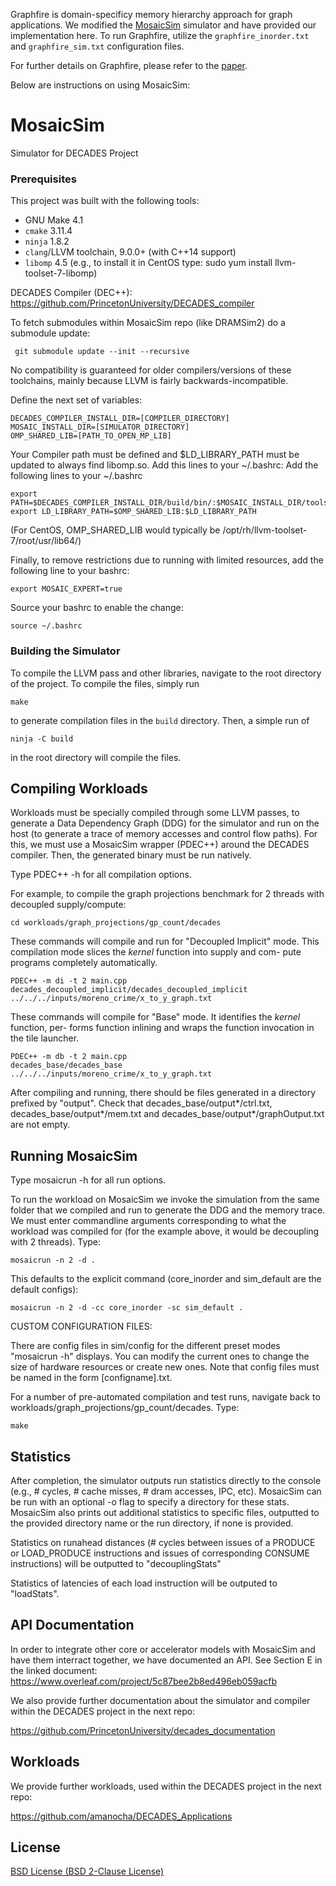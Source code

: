 Graphfire is domain-specificy memory hierarchy approach for graph applications. We modified the [MosaicSim](https://github.com/PrincetonUniversity/MosaicSim) simulator and have provided our implementation here. To run Graphfire, utilize the `graphfire_inorder.txt` and `graphfire_sim.txt` configuration files.

For further details on Graphfire, please refer to the [paper](https://www.cs.princeton.edu/~amanocha/files/GF2022.pdf). 

Below are instructions on using MosaicSim:

# MosaicSim

Simulator for DECADES Project

### Prerequisites

This project was built with the following tools:

 + GNU Make 4.1
 + `cmake` 3.11.4
 + `ninja` 1.8.2
 + `clang`/LLVM toolchain, 9.0.0+ (with C++14 support)
 + `libomp` 4.5 (e.g., to install it in CentOS type: sudo yum install llvm-toolset-7-libomp)
 
DECADES Compiler (DEC++): https://github.com/PrincetonUniversity/DECADES_compiler

To fetch submodules within MosaicSim repo (like DRAMSim2) do a submodule update:

     git submodule update --init --recursive

No compatibility is guaranteed for older compilers/versions of these toolchains, mainly because LLVM is fairly backwards-incompatible.

Define the next set of variables:

    DECADES_COMPILER_INSTALL_DIR=[COMPILER_DIRECTORY]
    MOSAIC_INSTALL_DIR=[SIMULATOR_DIRECTORY]
    OMP_SHARED_LIB=[PATH_TO_OPEN_MP_LIB]

Your Compiler path must be defined and $LD_LIBRARY_PATH must be updated to always find libomp.so. Add this lines to your ~/.bashrc:
Add the following lines to your ~/.bashrc
    
    export PATH=$DECADES_COMPILER_INSTALL_DIR/build/bin/:$MOSAIC_INSTALL_DIR/tools/:$PATH
    export LD_LIBRARY_PATH=$OMP_SHARED_LIB:$LD_LIBRARY_PATH

(For CentOS, OMP_SHARED_LIB would typically be /opt/rh/llvm-toolset-7/root/usr/lib64/)

Finally, to remove restrictions due to running with limited resources, add the following line to your bashrc:
    
    export MOSAIC_EXPERT=true

Source your bashrc to enable the change:
    
    source ~/.bashrc


### Building the Simulator

To compile the LLVM pass and other libraries, navigate to the root directory of the project. To compile the files, simply run

    make

to generate compilation files in the `build` directory. Then, a simple run of

    ninja -C build

in the root directory will compile the files. 


## Compiling Workloads

Workloads must be specially compiled through some LLVM passes, to generate a Data Dependency Graph (DDG) for the simulator and run on the host (to generate a trace of memory accesses and control flow paths). For this, we must use a MosaicSim wrapper (PDEC++) around the DECADES compiler. Then, the generated binary must be run natively.

Type PDEC++ -h for all compilation options. 

For example, to compile the graph projections benchmark for 2 threads with decoupled supply/compute:

    cd workloads/graph_projections/gp_count/decades
    
These commands will compile and run for "Decoupled Implicit" mode. This compilation mode slices the _kernel_ function into supply and com- pute programs completely automatically.

    PDEC++ -m di -t 2 main.cpp
    decades_decoupled_implicit/decades_decoupled_implicit ../../../inputs/moreno_crime/x_to_y_graph.txt

These commands will compile for "Base" mode. It identifies the _kernel_ function, per- forms function inlining and wraps the function invocation in the tile launcher.

    PDEC++ -m db -t 2 main.cpp
    decades_base/decades_base ../../../inputs/moreno_crime/x_to_y_graph.txt
      
After compiling and running, there should be files generated in a directory prefixed by "output". Check that decades_base/output*/ctrl.txt, decades_base/output*/mem.txt and decades_base/output*/graphOutput.txt are not empty.

## Running MosaicSim

Type mosaicrun -h for all run options. 

To run the workload on MosaicSim we invoke the simulation from the same folder that we compiled and run to generate the DDG and the memory trace. We must enter commandline arguments corresponding to what the workload was compiled for (for the example above, it would be decoupling with 2 threads). Type:
    
    mosaicrun -n 2 -d .    

This defaults to the explicit command (core_inorder and sim_default are the default configs):

    mosaicrun -n 2 -d -cc core_inorder -sc sim_default .

CUSTOM CONFIGURATION FILES:

There are config files in sim/config for the different preset modes "mosaicrun -h" displays. You can modify the current ones to change the size of hardware resources or create new ones. Note that config files must be named in the form [configname].txt. 

For a number of pre-automated compilation and test runs, navigate back to workloads/graph_projections/gp_count/decades. Type:

    make

## Statistics

After completion, the simulator outputs run statistics directly to the console (e.g., # cycles, # cache misses, # dram accesses, IPC, etc). MosaicSim can be run with an optional -o flag to specify a directory for these stats. MosaicSim also prints out additional statistics to specific files, outputted to the provided directory name or the run directory, if none is provided. 

Statistics on runahead distances (# cycles between issues of a PRODUCE or LOAD_PRODUCE instructions and issues of corresponding CONSUME instructions) will be outputted to "decouplingStats" 

Statistics of latencies of each load instruction will be outputed to "loadStats".

## API Documentation

In order to integrate other core or accelerator models with MosaicSim and have them interract together, we have documented an API. See Section E in the linked document: https://www.overleaf.com/project/5c87bee2b8ed496eb059acfb

We also provide further documentation about the simulator and compiler within the DECADES project in the next repo:

  https://github.com/PrincetonUniversity/decades_documentation

## Workloads

We provide further workloads, used within the DECADES project in the next repo:

  https://github.com/amanocha/DECADES_Applications

## License

  [BSD License (BSD 2-Clause License)](BSD-License.txt)
